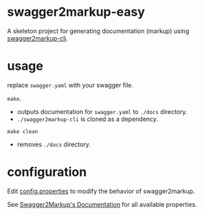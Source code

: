 # swagger2markup-easy

A skeleton project for generating documentation (markup) using [swagger2markup-cli](https://github.com/Swagger2Markup/swagger2markup-cli).

# usage

replace `swagger.yaml` with your swagger file.

`make`.
- outputs documentation for `swagger.yaml` to `./docs` directory.
- `./swagger2markup-cli` is cloned as a dependency.

`make clean`
- removes `./docs` directory.

# configuration

Edit [config.properties](config.properties) to modify the behavior of swagger2markup.

See [Swagger2Markup's Documentation](https://github.com/Swagger2Markup/swagger2markup/blob/master/src/docs/asciidoc/usage_guide.adoc#swagger2markup-properties) for all available properties.
